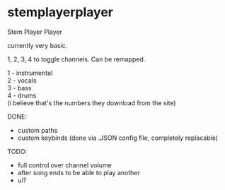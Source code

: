 # stemplayerplayer
Stem Player Player

currently very basic.

1, 2, 3, 4 to toggle channels. Can be remapped.

1 - instrumental\
2 - vocals\
3 - bass\
4 - drums\
(i believe that's the numbers they download from the site)

DONE:
- custom paths
- custom keybinds (done via .JSON config file, completely replacable)

TODO:
- full control over channel volume
- after song ends to be able to play another
- ui?
